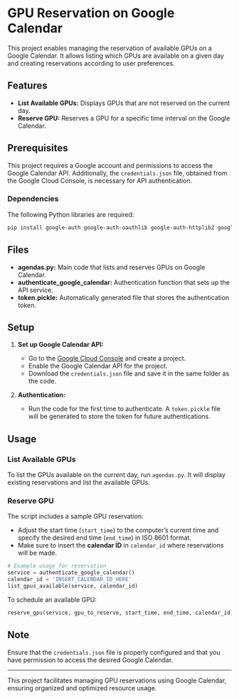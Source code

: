 
# GPU Reservation on Google Calendar

This project enables managing the reservation of available GPUs on a Google Calendar. It allows listing which GPUs are available on a given day and creating reservations according to user preferences.

## Features

- **List Available GPUs:** Displays GPUs that are not reserved on the current day.
- **Reserve GPU:** Reserves a GPU for a specific time interval on the Google Calendar.

## Prerequisites

This project requires a Google account and permissions to access the Google Calendar API. Additionally, the `credentials.json` file, obtained from the Google Cloud Console, is necessary for API authentication.

### Dependencies

The following Python libraries are required:

```bash
pip install google-auth google-auth-oauthlib google-auth-httplib2 google-api-python-client
```

## Files

- **agendas.py:** Main code that lists and reserves GPUs on Google Calendar.
- **authenticate_google_calendar:** Authentication function that sets up the API service.
- **token.pickle:** Automatically generated file that stores the authentication token.

## Setup

1. **Set up Google Calendar API:**
   - Go to the [Google Cloud Console](https://console.cloud.google.com/) and create a project.
   - Enable the Google Calendar API for the project.
   - Download the `credentials.json` file and save it in the same folder as the code.

2. **Authentication:**
   - Run the code for the first time to authenticate. A `token.pickle` file will be generated to store the token for future authentications.

## Usage

### List Available GPUs

To list the GPUs available on the current day, run `agendas.py`. It will display existing reservations and list the available GPUs.

### Reserve GPU

The script includes a sample GPU reservation:
- Adjust the start time (`start_time`) to the computer’s current time and specify the desired end time (`end_time`) in ISO 8601 format.
- Make sure to insert the **calendar ID** in `calendar_id` where reservations will be made.

```python
# Example usage for reservation
service = authenticate_google_calendar()
calendar_id = 'INSERT_CALENDAR_ID_HERE'
list_gpus_available(service, calendar_id)
```

To schedule an available GPU:

```python
reserve_gpu(service, gpu_to_reserve, start_time, end_time, calendar_id)
```

## Note

Ensure that the `credentials.json` file is properly configured and that you have permission to access the desired Google Calendar.

---

This project facilitates managing GPU reservations using Google Calendar, ensuring organized and optimized resource usage.
